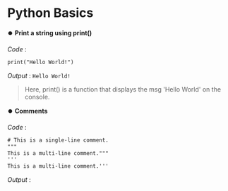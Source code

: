 # Python Basics

⏺️ **Print a string using print()**
  
*Code* : 
```html 
print("Hello World!")
```
*Output* : `Hello World!`    
> Here, print() is a function that displays the msg 'Hello World' on the console.

⏺️ **Comments**

*Code* : 
```html
# This is a single-line comment.
"""
This is a multi-line comment."""
'''
This is a multi-line comment.'''
```
*Output* : ` ` 
> 


